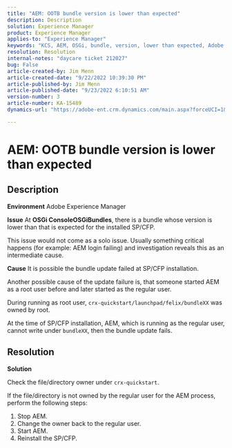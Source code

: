 ```yaml
---
title: "AEM: OOTB bundle version is lower than expected"
description: Description
solution: Experience Manager
product: Experience Manager
applies-to: "Experience Manager"
keywords: "KCS, AEM, OSGi, bundle, version, lower than expected, Adobe Experience Manager, SP/CFP,  regular user, owner, reinstall, bundleXX, crx-quickstart/launchpad/felix/bundleXX, crx-quickstart"
resolution: Resolution
internal-notes: "daycare ticket 212027"
bug: False
article-created-by: Jim Menn
article-created-date: "9/22/2022 10:39:30 PM"
article-published-by: Jim Menn
article-published-date: "9/23/2022 6:10:51 AM"
version-number: 3
article-number: KA-15489
dynamics-url: "https://adobe-ent.crm.dynamics.com/main.aspx?forceUCI=1&pagetype=entityrecord&etn=knowledgearticle&id=5ec72b68-c73a-ed11-9db1-0022480866ad"

---
```

# AEM: OOTB bundle version is lower than expected

## Description


<b>Environment</b>
 Adobe Experience Manager

<b>Issue</b>
 At <b>OSGi Console</b><b>OSGi</b><b>Bundles</b>, there is a bundle whose version is lower than that is expected for the installed SP/CFP.

This issue would not come as a solo issue. Usually something critical happens (for example: AEM login failing) and investigation reveals this as an intermediate cause.

<b>Cause</b>
 It is possible the bundle update failed at SP/CFP installation.

Another possible cause of the update failure is, that someone started AEM as a root user before and later started as the regular user.

During running as root user, `crx-quickstart/launchpad/felix/bundleXX` was owned by root.

At the time of SP/CFP installation, AEM, which is running as the regular user, cannot write under `bundleXX`, then the bundle update fails.


## Resolution


<b>Solution</b>

Check the file/directory owner under `crx-quickstart`.

If the file/directory is not owned by the regular user for the AEM process, perform the following steps:

1. Stop AEM.
2. Change the owner back to the regular user.
3. Start AEM.
4. Reinstall the SP/CFP.



